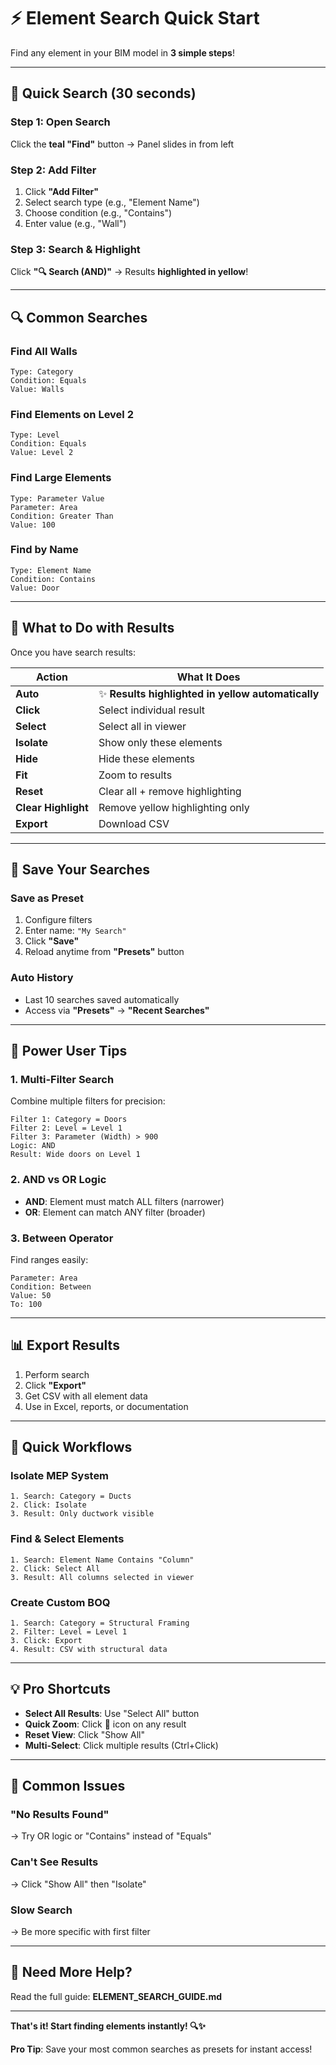 # ⚡ Element Search Quick Start

Find any element in your BIM model in **3 simple steps**!

---

## 🎯 Quick Search (30 seconds)

### Step 1: Open Search
Click the **teal "Find"** button → Panel slides in from left

### Step 2: Add Filter
1. Click **"Add Filter"**
2. Select search type (e.g., "Element Name")
3. Choose condition (e.g., "Contains")
4. Enter value (e.g., "Wall")

### Step 3: Search & Highlight
Click **"🔍 Search (AND)"** → Results **highlighted in yellow**!

---

## 🔍 Common Searches

### Find All Walls
```
Type: Category
Condition: Equals
Value: Walls
```

### Find Elements on Level 2
```
Type: Level
Condition: Equals
Value: Level 2
```

### Find Large Elements
```
Type: Parameter Value
Parameter: Area
Condition: Greater Than
Value: 100
```

### Find by Name
```
Type: Element Name
Condition: Contains
Value: Door
```

---

## 🎨 What to Do with Results

Once you have search results:

| Action | What It Does |
|--------|--------------|
| **Auto** | ✨ **Results highlighted in yellow automatically** |
| **Click** | Select individual result |
| **Select** | Select all in viewer |
| **Isolate** | Show only these elements |
| **Hide** | Hide these elements |
| **Fit** | Zoom to results |
| **Reset** | Clear all + remove highlighting |
| **Clear Highlight** | Remove yellow highlighting only |
| **Export** | Download CSV |

---

## 💾 Save Your Searches

### Save as Preset
1. Configure filters
2. Enter name: `"My Search"`
3. Click **"Save"**
4. Reload anytime from **"Presets"** button

### Auto History
- Last 10 searches saved automatically
- Access via **"Presets"** → **"Recent Searches"**

---

## 🚀 Power User Tips

### 1. **Multi-Filter Search**

Combine multiple filters for precision:
```
Filter 1: Category = Doors
Filter 2: Level = Level 1
Filter 3: Parameter (Width) > 900
Logic: AND
Result: Wide doors on Level 1
```

### 2. **AND vs OR Logic**

- **AND**: Element must match ALL filters (narrower)
- **OR**: Element can match ANY filter (broader)

### 3. **Between Operator**

Find ranges easily:
```
Parameter: Area
Condition: Between
Value: 50
To: 100
```

---

## 📊 Export Results

1. Perform search
2. Click **"Export"**
3. Get CSV with all element data
4. Use in Excel, reports, or documentation

---

## 🎯 Quick Workflows

### Isolate MEP System
```
1. Search: Category = Ducts
2. Click: Isolate
3. Result: Only ductwork visible
```

### Find & Select Elements
```
1. Search: Element Name Contains "Column"
2. Click: Select All
3. Result: All columns selected in viewer
```

### Create Custom BOQ
```
1. Search: Category = Structural Framing
2. Filter: Level = Level 1
3. Click: Export
4. Result: CSV with structural data
```

---

## 💡 Pro Shortcuts

- **Select All Results**: Use "Select All" button
- **Quick Zoom**: Click 🎯 icon on any result
- **Reset View**: Click "Show All"
- **Multi-Select**: Click multiple results (Ctrl+Click)

---

## 🔧 Common Issues

### "No Results Found"
→ Try OR logic or "Contains" instead of "Equals"

### Can't See Results
→ Click "Show All" then "Isolate"

### Slow Search
→ Be more specific with first filter

---

## 📖 Need More Help?

Read the full guide: **ELEMENT_SEARCH_GUIDE.md**

---

**That's it! Start finding elements instantly! 🔍✨**

**Pro Tip**: Save your most common searches as presets for instant access!

